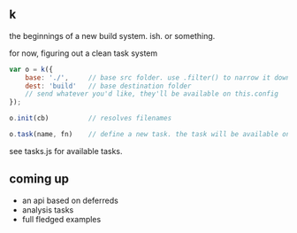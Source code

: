 k
-------

the beginnings of a new build system. ish. or something. 

for now, figuring out a clean task system

```js
var o = k({
	base: './',		// base src folder. use .filter() to narrow it down from here
	dest: 'build'	// base destination folder
	// send whatever you'd like, they'll be available on this.config
});

o.init(cb)			// resolves filenames

o.task(name, fn)	// define a new task. the task will be available on o. 
```
see tasks.js for available tasks.

coming up
---------
- an api based on deferreds
- analysis tasks
- full fledged examples